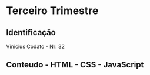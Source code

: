 # Terceiro Trimestre 

## Identificação 
Vinicius Codato - Nr: 32

## Conteudo - HTML - CSS - JavaScript 

